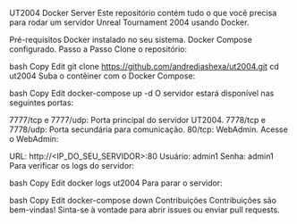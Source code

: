 UT2004 Docker Server
Este repositório contém tudo o que você precisa para rodar um servidor Unreal Tournament 2004 usando Docker.

Pré-requisitos
Docker instalado no seu sistema.
Docker Compose configurado.
Passo a Passo
Clone o repositório:

bash
Copy
Edit
git clone https://github.com/andrediashexa/ut2004.git
cd ut2004
Suba o contêiner com o Docker Compose:

bash
Copy
Edit
docker-compose up -d
O servidor estará disponível nas seguintes portas:

7777/tcp e 7777/udp: Porta principal do servidor UT2004.
7778/tcp e 7778/udp: Porta secundária para comunicação.
80/tcp: WebAdmin.
Acesse o WebAdmin:

URL: http://<IP_DO_SEU_SERVIDOR>:80
Usuário: admin1
Senha: admin1
Para verificar os logs do servidor:

bash
Copy
Edit
docker logs ut2004
Para parar o servidor:

bash
Copy
Edit
docker-compose down
Contribuições
Contribuições são bem-vindas! Sinta-se à vontade para abrir issues ou enviar pull requests.
